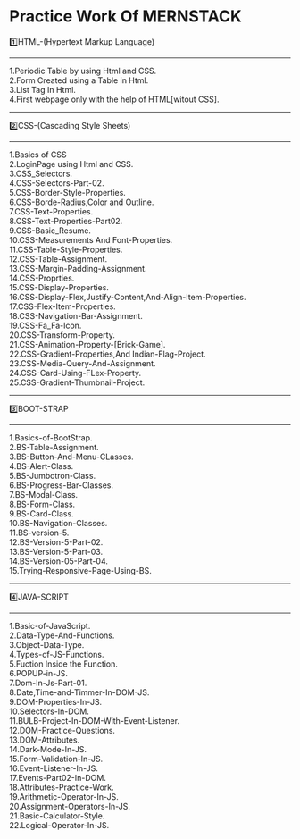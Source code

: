 # Practice Work Of MERNSTACK

1️⃣HTML-(Hypertext Markup Language)
<hr>
1.Periodic Table by using Html and CSS.<br>
2.Form Created using a Table in Html.<br>
3.List Tag In Html.<br>
4.First webpage only with the help of HTML[witout CSS].<br>
<hr>
2️⃣CSS-(Cascading Style Sheets)
<hr>
1.Basics of CSS<br>
2.LoginPage using Html and CSS.<br>
3.CSS_Selectors.<br>
4.CSS-Selectors-Part-02.<br>
5.CSS-Border-Style-Properties.<br>
6.CSS-Borde-Radius,Color and Outline.<br>
7.CSS-Text-Properties.<br>
8.CSS-Text-Properties-Part02.<br>
9.CSS-Basic_Resume.<br>
10.CSS-Measurements And Font-Properties.<br>
11.CSS-Table-Style-Properties.<br>
12.CSS-Table-Assignment.<br>
13.CSS-Margin-Padding-Assignment.<br>
14.CSS-Proprties.<br>
15.CSS-Display-Properties.<br>
16.CSS-Display-Flex,Justify-Content,And-Align-Item-Properties.<br>
17.CSS-Flex-Item-Properties.<br>
18.CSS-Navigation-Bar-Assignment.<br>
19.CSS-Fa_Fa-Icon.<br>
20.CSS-Transform-Property.<br>
21.CSS-Animation-Property-[Brick-Game].<br>
22.CSS-Gradient-Properties,And Indian-Flag-Project.<br>
23.CSS-Media-Query-And-Assignment.<br>
24.CSS-Card-Using-FLex-Property.<br>
25.CSS-Gradient-Thumbnail-Project.
<hr>
3️⃣BOOT-STRAP
<hr>
1.Basics-of-BootStrap.<br>
2.BS-Table-Assignment.<br>
3.BS-Button-And-Menu-CLasses.<br>
4.BS-Alert-Class.<br>
5.BS-Jumbotron-Class.<br>
6.BS-Progress-Bar-Classes.<br>
7.BS-Modal-Class.<br>
8.BS-Form-Class.<br>
9.BS-Card-Class.<br>
10.BS-Navigation-Classes.<br>
11.BS-version-5.<br>
12.BS-Version-5-Part-02.<br>
13.BS-Version-5-Part-03.<br>
14.BS-Version-05-Part-04.<br>
15.Trying-Responsive-Page-Using-BS.
<hr>
4️⃣JAVA-SCRIPT
<hr>
1.Basic-of-JavaScript.<br>
2.Data-Type-And-Functions.<br>
3.Object-Data-Type.<br>
4.Types-of-JS-Functions.<br>
5.Fuction Inside the Function.<br>
6.POPUP-in-JS.<br>
7.Dom-In-Js-Part-01.<br>
8.Date,Time-and-Timmer-In-DOM-JS.<br>
9.DOM-Properties-In-JS.<br>
10.Selectors-In-DOM.<br>
11.BULB-Project-In-DOM-With-Event-Listener.<br>
12.DOM-Practice-Questions.<br>
13.DOM-Attributes.<br>
14.Dark-Mode-In-JS.<br>
15.Form-Validation-In-JS.<br>
16.Event-Listener-In-JS.<br>
17.Events-Part02-In-DOM.<br>
18.Attributes-Practice-Work.<br>
19.Arithmetic-Operator-In-JS.<br>
20.Assignment-Operators-In-JS.<br>
21.Basic-Calculator-Style.<br>
22.Logical-Operator-In-JS.

